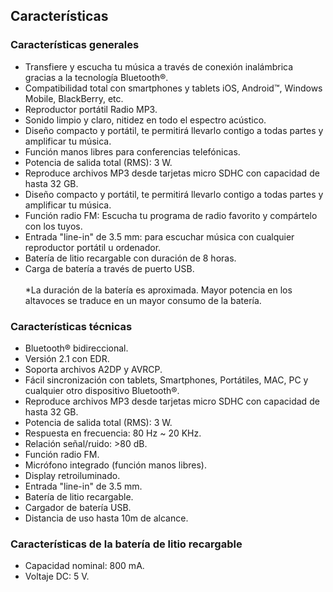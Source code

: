 ## Características

### Características generales

- Transfiere y escucha tu música a través de conexión inalámbrica gracias a la tecnología Bluetooth®.
- Compatibilidad total con smartphones y tablets iOS, Android™, Windows Mobile, BlackBerry, etc.
- Reproductor portátil Radio MP3.
- Sonido limpio y claro, nitidez en todo el espectro acústico.
- Diseño compacto y portátil, te permitirá llevarlo contigo a todas partes y amplificar tu música.
- Función manos libres para conferencias telefónicas.
- Potencia de salida total (RMS): 3 W.
- Reproduce archivos MP3 desde tarjetas micro SDHC con capacidad de hasta 32 GB.
- Diseño compacto y portátil, te permitirá llevarlo contigo a todas partes y amplificar tu música.
- Función radio FM: Escucha tu programa de radio favorito y compártelo con los tuyos.
- Entrada "line-in" de 3.5 mm: para escuchar música con cualquier reproductor portátil u ordenador.
- Batería de litio recargable con duración de 8 horas.
- Carga de batería a través de puerto USB.
 <br/><br/>
 *La duración de la batería es aproximada. Mayor potencia en los altavoces se traduce en un mayor consumo de la batería.

### Características técnicas

- Bluetooth® bidireccional.
- Versión 2.1 con EDR.
- Soporta archivos A2DP y AVRCP.
- Fácil sincronización con tablets, Smartphones, Portátiles, MAC, PC y cualquier otro dispositivo Bluetooth®.
- Reproduce archivos MP3 desde tarjetas micro SDHC con capacidad de hasta 32 GB.
- Potencia de salida total (RMS): 3 W.
- Respuesta en frecuencia: 80 Hz ~ 20 KHz.
- Relación señal/ruido: >80 dB.
- Función radio FM.
- Micrófono integrado (función manos libres).
- Display retroiluminado.
- Entrada "line-in" de 3.5 mm.
- Batería de litio recargable.
- Cargador de batería USB.
- Distancia de uso hasta 10m de alcance.


### Características de la batería de litio recargable

- Capacidad nominal: 800 mA.
- Voltaje DC: 5 V.

